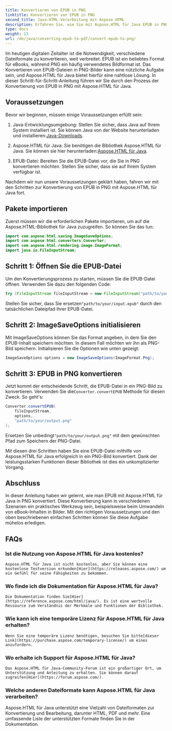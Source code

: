 ```yaml
---
title: Konvertieren von EPUB in PNG
linktitle: Konvertieren von EPUB in PNG
second_title: Java-HTML-Verarbeitung mit Aspose.HTML
description: Erfahren Sie, wie Sie mit Aspose.HTML für Java EPUB in PNG konvertieren. Folgen Sie unserer Schritt-für-Schritt-Anleitung und gestalten Sie Ihren eBook-Inhalt optisch ansprechend.
type: docs
weight: 13
url: /de/java/converting-epub-to-pdf/convert-epub-to-png/
---
```


Im heutigen digitalen Zeitalter ist die Notwendigkeit, verschiedene Dateiformate zu konvertieren, weit verbreitet. EPUB ist ein beliebtes Format für eBooks, während PNG ein häufig verwendetes Bildformat ist. Das Konvertieren von EPUB-Dateien in PNG-Bilder kann eine nützliche Aufgabe sein, und Aspose.HTML für Java bietet hierfür eine nahtlose Lösung. In dieser Schritt-für-Schritt-Anleitung führen wir Sie durch den Prozess der Konvertierung von EPUB in PNG mit Aspose.HTML für Java.

## Voraussetzungen

Bevor wir beginnen, müssen einige Voraussetzungen erfüllt sein:

1.  Java-Entwicklungsumgebung: Stellen Sie sicher, dass Java auf Ihrem System installiert ist. Sie können Java von der Website herunterladen und installieren:[Java-Downloads](https://www.oracle.com/java/technologies/javase-downloads.html).

2.  Aspose.HTML für Java: Sie benötigen die Bibliothek Aspose.HTML für Java. Sie können sie hier herunterladen:[Aspose.HTML für Java](https://releases.aspose.com/html/java/).

3. EPUB-Datei: Bereiten Sie die EPUB-Datei vor, die Sie in PNG konvertieren möchten. Stellen Sie sicher, dass sie auf Ihrem System verfügbar ist.

Nachdem wir nun unsere Voraussetzungen geklärt haben, fahren wir mit den Schritten zur Konvertierung von EPUB in PNG mit Aspose.HTML für Java fort.

## Pakete importieren

Zuerst müssen wir die erforderlichen Pakete importieren, um auf die Aspose.HTML-Bibliothek für Java zuzugreifen. So können Sie das tun:

```java
import com.aspose.html.saving.ImageSaveOptions;
import com.aspose.html.converters.Converter;
import com.aspose.html.rendering.image.ImageFormat;
import java.io.FileInputStream;
```

## Schritt 1: Öffnen Sie die EPUB-Datei

Um den Konvertierungsprozess zu starten, müssen Sie die EPUB-Datei öffnen. Verwenden Sie dazu den folgenden Code:

```java
try (FileInputStream fileInputStream = new FileInputStream("path/to/your/input.epub")) {
```

 Stellen Sie sicher, dass Sie ersetzen`"path/to/your/input.epub"` durch den tatsächlichen Dateipfad Ihrer EPUB-Datei.

## Schritt 2: ImageSaveOptions initialisieren

Mit ImageSaveOptions können Sie das Format angeben, in dem Sie den EPUB-Inhalt speichern möchten. In diesem Fall möchten wir ihn als PNG-Bild speichern. Initialisieren Sie die Optionen wie unten gezeigt:

```java
ImageSaveOptions options = new ImageSaveOptions(ImageFormat.Png);
```

## Schritt 3: EPUB in PNG konvertieren

 Jetzt kommt der entscheidende Schritt, die EPUB-Datei in ein PNG-Bild zu konvertieren. Verwenden Sie die`Converter.convertEPUB` Methode für diesen Zweck. So geht's:

```java
Converter.convertEPUB(
    fileInputStream,
    options,
    "path/to/your/output.png"
);
```

 Ersetzen Sie unbedingt`"path/to/your/output.png"` mit dem gewünschten Pfad zum Speichern der PNG-Datei.

Mit diesen drei Schritten haben Sie eine EPUB-Datei mithilfe von Aspose.HTML für Java erfolgreich in ein PNG-Bild konvertiert. Dank der leistungsstarken Funktionen dieser Bibliothek ist dies ein unkomplizierter Vorgang.

## Abschluss

In dieser Anleitung haben wir gelernt, wie man EPUB mit Aspose.HTML für Java in PNG konvertiert. Diese Konvertierung kann in verschiedenen Szenarien ein praktisches Werkzeug sein, beispielsweise beim Umwandeln von eBook-Inhalten in Bilder. Mit den richtigen Voraussetzungen und den oben beschriebenen einfachen Schritten können Sie diese Aufgabe mühelos erledigen.

## FAQs

### Ist die Nutzung von Aspose.HTML für Java kostenlos?
    Aspose.HTML für Java ist nicht kostenlos, aber Sie können eine kostenlose Testversion erkunden[Hier](https://releases.aspose.com/) um ein Gefühl für seine Fähigkeiten zu bekommen.

### Wo finde ich die Dokumentation für Aspose.HTML für Java?
    Die Dokumentation finden Sie[Hier](https://reference.aspose.com/html/java/). Es ist eine wertvolle Ressource zum Verständnis der Merkmale und Funktionen der Bibliothek.

### Wie kann ich eine temporäre Lizenz für Aspose.HTML für Java erhalten?
    Wenn Sie eine temporäre Lizenz benötigen, besuchen Sie bitte[dieser Link](https://purchase.aspose.com/temporary-license/) um eines anzufordern.

### Wo erhalte ich Support für Aspose.HTML für Java?
    Das Aspose.HTML für Java-Community-Forum ist ein großartiger Ort, um Unterstützung und Anleitung zu erhalten. Sie können darauf zugreifen[Hier](https://forum.aspose.com/).

### Welche anderen Dateiformate kann Aspose.HTML für Java verarbeiten?
   Aspose.HTML für Java unterstützt eine Vielzahl von Dateiformaten zur Konvertierung und Bearbeitung, darunter HTML, PDF und mehr. Eine umfassende Liste der unterstützten Formate finden Sie in der Dokumentation.